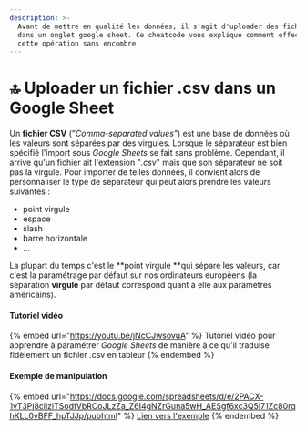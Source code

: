 ```yaml
---
description: >-
  Avant de mettre en qualité les données, il s'agit d'uploader des fichiers .csv
  dans un onglet google sheet. Ce cheatcode vous explique comment effectuer
  cette opération sans encombre.
---
```


# 🔝 Uploader un fichier .csv dans un Google Sheet

Un **fichier CSV** ("_Comma-separated values"_) est une base de données où les valeurs sont séparées par des virgules. Lorsque le séparateur est bien spécifié l'import sous _Google_ _Sheets_ se fait sans problème. Cependant, il arrive qu'un fichier ait l'extension "_.csv_" mais que son séparateur ne soit pas la virgule. Pour importer de telles données, il convient alors de personnaliser le type de séparateur qui peut alors prendre les valeurs suivantes :

* point virgule
* espace
* slash
* barre horizontale
* ...

La plupart du temps c'est le **point virgule **qui sépare les valeurs, car c'est la paramétrage par défaut sur nos ordinateurs européens (la séparation **virgule** par défaut correspond quant à elle aux paramètres américains).

#### Tutoriel vidéo

{% embed url="https://youtu.be/jNcCJwsovuA" %}
Tutoriel vidéo pour apprendre à paramétrer _Google Sheets_ de manière à ce qu'il traduise fidèlement un fichier .csv en tableur
{% endembed %}

#### Exemple de manipulation

{% embed url="https://docs.google.com/spreadsheets/d/e/2PACX-1vT3Pj8cllziTSodtVbRCoJLzZa_Z6I4gNZrGuna5wH_AESgf6xc3Q5I71Zc80rqhKLL0vBFF_hpTJJp/pubhtml" %}
[Lien vers l'exemple](https://docs.google.com/spreadsheets/d/1tgVi445ptpr9dqwSjb3XjxmK-XmJQklxO\_ybdSDVWNU/edit#gid=570350715)
{% endembed %}
